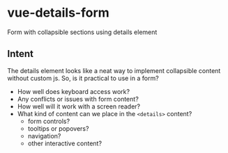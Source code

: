 # vue-details-form
Form with collapsible sections using details element

## Intent
The details element looks like a neat way to implement collapsible content without custom js. So, is it practical to use in a form?
- How well does keyboard access work?
- Any conflicts or issues with form content?
- How well will it work with a screen reader?
- What kind of content can we place in the `<details>` content?
  - form controls?
  - tooltips or popovers?
  - navigation?
  - other interactive content?

